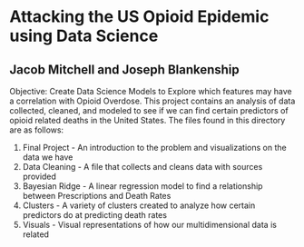 # Attacking the US Opioid Epidemic using Data Science
## Jacob Mitchell and Joseph Blankenship
Objective: Create Data Science Models to Explore which features may have a correlation with Opioid Overdose.
This project contains an analysis of data collected, cleaned, and modeled to see if we can find certain predictors of opioid related deaths in the United States. The files found in this directory are as follows:
1. Final Project - An introduction to the problem and visualizations on the data we have
2. Data Cleaning - A file that collects and cleans data with sources provided
3. Bayesian Ridge -  A linear regression model to find a relationship between Prescriptions and Death Rates
4. Clusters - A variety of clusters created to analyze how certain predictors do at predicting death rates
5. Visuals - Visual representations of how our multidimensional data is related
